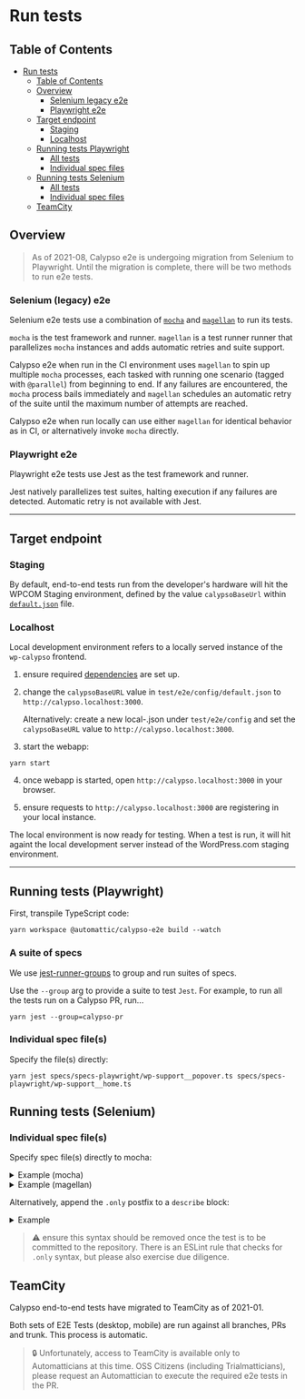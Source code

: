 # Run tests

## Table of Contents

<!-- TOC -->

- [Run tests](#run-tests)
  - [Table of Contents](#table-of-contents)
  - [Overview](#overview)
    - [Selenium legacy e2e](#selenium-legacy-e2e)
    - [Playwright e2e](#playwright-e2e)
  - [Target endpoint](#target-endpoint)
    - [Staging](#staging)
    - [Localhost](#localhost)
  - [Running tests Playwright](#running-tests-playwright)
    - [All tests](#all-tests)
    - [Individual spec files](#individual-spec-files)
  - [Running tests Selenium](#running-tests-selenium)
    - [All tests](#all-tests)
    - [Individual spec files](#individual-spec-files)
  - [TeamCity](#teamcity)

<!-- /TOC -->

## Overview

> As of 2021-08, Calypso e2e is undergoing migration from Selenium to Playwright. Until the migration is complete, there will be two methods to run e2e tests.

### Selenium (legacy) e2e

Selenium e2e tests use a combination of [`mocha`](https://mochajs.org/) and [`magellan`](https://github.com/TestArmada/magellan) to run its tests.

`mocha` is the test framework and runner.
`magellan` is a test runner runner that parallelizes `mocha` instances and adds automatic retries and suite support.

Calypso e2e when run in the CI environment uses `magellan` to spin up multiple `mocha` processes, each tasked with running one scenario (tagged with `@parallel`) from beginning to end. If any failures are encountered, the `mocha` process bails immediately and `magellan` schedules an automatic retry of the suite until the maximum number of attempts are reached.

Calypso e2e when run locally can use either `magellan` for identical behavior as in CI, or alternatively invoke `mocha` directly.

### Playwright e2e

Playwright e2e tests use Jest as the test framework and runner.

Jest natively parallelizes test suites, halting execution if any failures are detected. Automatic retry is not available with Jest.

---

## Target endpoint

### Staging

By default, end-to-end tests run from the developer's hardware will hit the WPCOM Staging environment, defined by the value `calypsoBaseUrl` within [`default.json`](config/default.json) file.

### Localhost

Local development environment refers to a locally served instance of the `wp-calypso` frontend.

1. ensure required [dependencies](setup.md#software-environment#steps) are set up.

2. change the `calypsoBaseURL` value in `test/e2e/config/default.json` to `http://calypso.localhost:3000`.

   Alternatively: create a new local-<name>.json under `test/e2e/config` and set the `calypsoBaseURL` value to `http://calypso.localhost:3000`.

3. start the webapp:

```shell
yarn start
```

4. once webapp is started, open `http://calypso.localhost:3000` in your browser.

5. ensure requests to `http://calypso.localhost:3000` are registering in your local instance.

The local environment is now ready for testing. When a test is run, it will hit againt the local development server instead of the WordPress.com staging environment.

---

## Running tests (Playwright)

First, transpile TypeScript code:

```
yarn workspace @automattic/calypso-e2e build --watch
```

### A suite of specs

We use [jest-runner-groups](https://github.com/eugene-manuilov/jest-runner-groups) to group and run suites of specs.

Use the `--group` arg to provide a suite to test `Jest`. For example, to run all the tests run on a Calypso PR, run...

```
yarn jest --group=calypso-pr
```

### Individual spec file(s)

Specify the file(s) directly:

```
yarn jest specs/specs-playwright/wp-support__popover.ts specs/specs-playwright/wp-support__home.ts
```

## Running tests (Selenium)

### Individual spec file(s)

Specify spec file(s) directly to mocha:

<details>
<summary>Example (mocha)</summary>

```
yarn mocha specs/specs-wpcom/wp-calypso-gutenberg-coblocks-spec.js
```

</details>

<details>
<summary>Example (magellan)</summary>

```
yarn magellan --test=specs/specs-wpcom/wp-log-in-out-spec.js
```

</details>

Alternatively, append the `.only` postfix to a `describe` block:

<details>
<summary>Example</summary>

```
describe.only( 'Logging In and Out:', function() {
```

</details>

> :warning: ensure this syntax should be removed once the test is to be committed to the repository. There is an ESLint rule that checks for `.only` syntax, but please also exercise due diligence.

## TeamCity

Calypso end-to-end tests have migrated to TeamCity as of 2021-01.

Both sets of E2E Tests (desktop, mobile) are run against all branches, PRs and trunk. This process is automatic.

> :lock: Unfortunately, access to TeamCity is available only to Automatticians at this time. OSS Citizens (including Trialmatticians), please request an Automattician to execute the required e2e tests in the PR.
